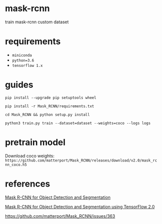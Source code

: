 # mask-rcnn
train mask-rcnn custom dataset

# requirements

- `miniconda`
- `python=3.6`
- `tensorflow 1.x`

# guides

`pip install --upgrade pip setuptools wheel`

`pip install -r Mask_RCNN/requirements.txt`

`cd Mask_RCNN && python setup.py install`

`python3 train.py train --dataset=dataset --weights=coco --logs logs`

# pretrain model

Download coco weights: `https://github.com/matterport/Mask_RCNN/releases/download/v2.0/mask_rcnn_coco.h5`

# references

[Mask R-CNN for Object Detection and Segmentation](https://github.com/matterport/Mask_RCNN)

[Mask R-CNN for Object Detection and Segmentation using TensorFlow 2.0](https://github.com/ahmedfgad/Mask-RCNN-TF2)

https://github.com/matterport/Mask_RCNN/issues/363

